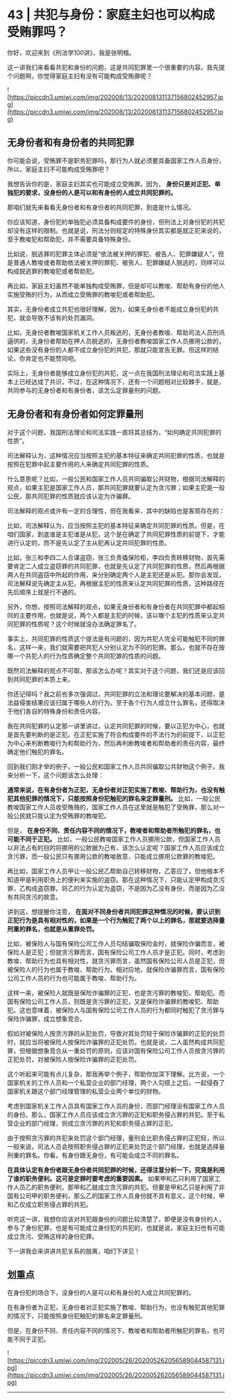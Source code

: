 # 43 | 共犯与身份：家庭主妇也可以构成受贿罪吗？

你好，欢迎来到《刑法学100讲》，我是张明楷。

这一讲我们来看看共犯和身份的问题，这是共同犯罪里一个很重要的内容。我先提个问题啊，你觉得家庭主妇有没有可能构成受贿罪呢？

![https://piccdn3.umiwi.com/img/202008/13/202008131137156802452957.jpg](https://piccdn3.umiwi.com/img/202008/13/202008131137156802452957.jpg)

## 无身份者和有身份者的共同犯罪

你可能会说，受贿罪不是职务犯罪吗，那行为人就必须要具备国家工作人员身份，所以，家庭主妇不可能构成受贿罪吧？

我想告诉你的是，家庭主妇其实也可能成立受贿罪。因为， **身份只是对正犯、单独犯的要求，没身份的人是可以和有身份的人成立共同犯罪的。**

那咱们就先来看看无身份者和有身份者的共同犯罪，到底是什么情况。

你应该知道，身份犯的单独犯必须具备构成要件的身份，但刑法上对身份犯的共犯却没有这样的限制。也就是说，刑法分则规定的特殊身份其实都是就正犯来说的，至于教唆犯和帮助犯，并不需要具备特殊身份。

比如说，脱逃罪的犯罪主体必须是“依法被关押的罪犯、被告人、犯罪嫌疑人”，但是普通人教唆或者帮助依法被关押的罪犯、被告人、犯罪嫌疑人脱逃的，同样可以构成脱逃罪的教唆犯或者帮助犯。

再比如，家庭主妇虽然不能单独构成受贿罪，但是却可以教唆、帮助有身份的他人实施受贿的行为，从而成立受贿罪的教唆犯或者帮助犯。

其实，无身份者成立共犯也很好理解，因为，如果无身份者不能成立身份犯的共犯，就会导致不该有的处罚漏洞。

比如，无身份者教唆国家机关工作人员叛逃的，无身份者教唆、帮助司法人员刑讯逼供的，无身份者帮助在押人员脱逃的，无身份者教唆国家工作人员挪用公款的，如果这些没有身份的人都不成立身份犯的共犯，那就只能宣告无罪。但这样的结论，你肯定也不能赞同吧。

实际上，无身份者能够成立身份犯的共犯，这一点在我国刑法理论和司法实践上基本上已经达成了共识，不过，在这种情况下，还有一个问题相对比较棘手，就是，共同参与的无身份者和有身份者，该怎么定罪量刑的问题。

## 无身份者和有身份者如何定罪量刑

对于这个问题，我国刑法理论和司法实践一直将其总结为，“如何确定共同犯罪的性质”。

司法解释认为，这种情况应当按照主犯的基本特征来确定共同犯罪的性质，也就是按照在犯罪中起主要作用的人来确定共同犯罪的性质。

什么意思呢？比如，一般公民和国家工作人员共同骗取公共财物，根据司法解释的观点，如果主犯是国家工作人员，那共同犯罪就要认定为贪污罪；如果主犯是一般公民，那共同犯罪的性质就应该认定为诈骗罪。

司法解释的观点或许有一定的合理性，但在我看来，其中的缺陷也是客观存在的：

比如，司法解释认为，应当按照主犯的基本特征来确定共同犯罪的性质。但是，在咱们国家，到底谁是主犯谁是从犯，这个是在确定了共同犯罪性质的前提下，才能进行认定的，而不是先认定了主从犯再认定共同犯罪的性质。

比如，张三和李四二人合谋盗窃，张三负责撬保险柜，李四负责转移财物，首先需要肯定二人成立盗窃罪的共同犯罪，也就是先认定了共同犯罪的性质，然后再根据两人在共同盗窃中所起的作用，来分别确定两个人是主犯还是从犯。那你会发现，司法解释说先确定主从犯，再根据主犯的性质来认定共同犯罪的性质，这种路径在先后顺序上就是行不通的。

另外，你想，按照司法解释的观点，如果无身份者和有身份者在共同犯罪中都起相同的主要作用，也就是说，两个人都是主犯的时候，该以哪个主犯的性质来认定共同犯罪的性质呢？这个时候就没办法确定罪名了。

事实上，共同犯罪的性质这个提法是有问题的，因为共犯人完全可能触犯不同的罪名，这样一来，我们就需要把共犯人分别认定为不同的犯罪。那么，也就不存在按哪一个共犯人的行为性质确定整个共同犯罪的性质的问题。

既然司法解释的观点不可取，那该怎么办呢？其实对于这个问题，我们还是应该回到共同犯罪的本质上来。

你还记得吗？我之前也多次强调过，共同犯罪的立法和理论要解决的基本问题，是法益侵害结果应该归属于哪些人的行为。至于各个行为人成立什么罪名，还得取决于他们各自的特殊身份和责任内容。

我在共同犯罪的认定那一讲里讲过，认定共同犯罪的时候，要以正犯为中心，也就是首先要判断的是正犯。在正犯实施了符合构成要件的不法行为的前提下，以正犯为中心来判断教唆行为和帮助行为，然后再判断教唆者和帮助者的责任内容，最终确定他们触犯的罪名。

回到我们刚才举的例子，一般公民和国家工作人员共同骗取公共财物这个例子。我来分析一下，这个问题该怎么处理：

 **通常来说，在有身份者为正犯，无身份者对正犯实施了教唆、帮助行为，也没有触犯其他犯罪的情况下，只能按照身份犯触犯的罪名来定罪量刑。** 比如，一般公民教唆国家工作人员收受贿赂的，国家工作人员在这里就是触犯了受贿罪，那么对一般公民就只能认定为受贿罪的教唆犯。

但是， **在身份不同、责任内容不同的情况下，教唆者和帮助者所触犯的罪名，也可能不同于正犯。** 比如，一般公民教唆国家工作人员挪用公款，但国家工作人员以非法占有的目的将挪用的公款据为己有，该怎么认定呢？国家工作人员应该成立贪污罪，而一般公民只有挪用公款的教唆故意，只能成立挪用公款罪的教唆犯。

再比如，国家工作人员甲让一般公民乙帮助自己转移财物，乙答应了，但他根本不知道甲是利用职务上的便利来实施的盗窃。那在这种情况下，只能认定甲构成贪污罪，乙构成盗窃罪。将乙的行为认定为盗窃，不是因为乙没有身份，而是因为乙没有共同贪污的故意。

讲到这，想提醒你注意， **在面对不同身份者共同犯罪这种情况的时候，要认识到正犯行为是具有相对性的，如果是一个行为触犯了两个以上的罪名，那就要选择量刑重的罪名，也就是从重罪处罚。**

比如，被保险人与国有保险公司工作人员勾结骗取保险金时，就保险诈骗而言，被保险人是正犯；但就贪污罪而言，国有保险公司工作人员才是正犯。同时，考虑到教唆、帮助行为也具有相对性，就贪污罪而言，虽然国有保险公司人员是正犯，但被保险人的行为也属于教唆、帮助行为。相对应地，就保险诈骗罪而言，国有保险公司工作人员的行为也可能属于教唆、帮助行为。

这样一来，被保险人就既是保险诈骗罪的正犯，也是贪污罪的教唆犯、帮助犯。而国有保险公司工作人员，则既是贪污罪的正犯，又是保险诈骗罪的教唆犯、帮助犯。这也意味着，被保险人与国有保险公司工作人员的行为都同时触犯了贪污罪与保险诈骗罪，成立想象竞合。

假如对被保险人按贪污罪的从犯处罚，导致对其处罚轻于保险诈骗罪的正犯的处罚时，就应当将被保险人按保险诈骗罪的正犯处罚。也就是说，二人虽然构成共同犯罪，但根据想象竞合从一重处罚的原则，应该对国有保险公司工作人员按贪污罪的正犯处罚，对被保险人按保险诈骗罪的正犯处罚。

这个听起来可能有点儿复杂，那我再举个例子，帮助你加深下理解。比方说，一个国家机关的工作人员和一个私营企业的部门经理，两个人勾搭上之后，一起侵吞了国家机关跟这个部门经理管理的私营企业两个单位的财物。

考虑到国家机关工作人员具有国家工作人员的身份，而部门经理没有国家工作人员的身份。那么，国家工作人员应该成立贪污罪的正犯和职务侵占罪的共犯。至于私营企业的部门经理，则成立贪污罪的共犯和职务侵占罪的正犯。

由于按照贪污罪的共犯来处罚这个部门经理，量刑会比职务侵占罪的正犯轻，所以一般来说，司法人员会按照职务侵占罪的正犯来处罚这个部门经理，也就是选择量刑重的罪名。你看，有身份跟无身份，有可能会成立不同的罪名。

 **在具体认定有身份者跟无身份者共同犯罪的时候，还得注意分析一下，究竟是利用了谁的职务便利。这可是定罪时要考虑的重要因素。** 如果甲和乙只利用了国家工作人员乙的职务便利，那甲和乙就成立贪污罪的共犯。但要是甲和乙只是利用了非国有公司甲的职务便利，那么乙的国家工作人员身份就不具有意义，这个时候，甲和乙仅成立职务侵占罪的共犯。

听完这一讲，我想你应该对共犯跟身份的问题比较清楚了，即便是没有身份的人，参与了身份犯罪，也是有可能成立身份犯的共犯的，也就是说，家庭主妇也有可能成立贪污、受贿这样的身份犯罪。

下一讲我会来讲讲共犯关系的脱离，咱们下讲见！

## 划重点

在身份犯的场合下，没身份的人是可以和有身份的人成立共同犯罪的。

在有身份者为正犯，无身份者对正犯实施了教唆、帮助行为，也没有触犯其他犯罪的情况下，只能按照身份犯触犯的罪名来定罪量刑。

但是，在身份不同、责任内容不同的情况下，教唆者和帮助者所触犯的罪名，也可能不同于正犯。

![https://piccdn3.umiwi.com/img/202005/26/202005262056589044587131.jpg](https://piccdn3.umiwi.com/img/202005/26/202005262056589044587131.jpg)

---
